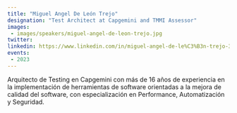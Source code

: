 ```yaml
---
title: "Miguel Angel De León Trejo"
designation: "Test Architect at Capgemini and TMMI Assessor"
images:
 - images/speakers/miguel-angel-de-leon-trejo.jpg
twitter: 
linkedin: https://www.linkedin.com/in/miguel-angel-de-le%C3%B3n-trejo-3a665112b/
events:
 - 2023
---
```


Arquitecto de Testing en Capgemini con más de 16 años de experiencia en la implementación de herramientas de software orientadas a la mejora de calidad del software, con especialización en Performance, Automatización y Seguridad.
